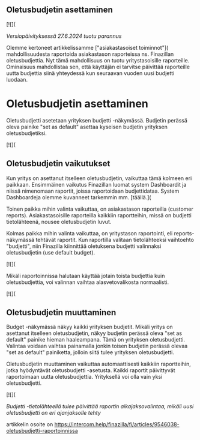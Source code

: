 ## Oletusbudjetin asettaminen

[![](

*Versiopäivityksessä 27.6.2024 tuotu parannus*

Olemme kertoneet artikkelissamme ["asiakastasoiset toiminnot"]( mahdollisuudesta raportoida asiakastason raporteissa ns. Finazillan oletusbudjettia. Nyt tämä mahdollisuus on tuotu yritystasoisille raporteille. Ominaisuus mahdollistaa sen, että käyttäjän ei tarvitse päivittää raporteille uutta budjettia siinä yhteydessä kun seuraavan vuoden uusi budjetti luodaan.

# Oletusbudjetin asettaminen

Oletusbudjetti asetetaan yrityksen budjetti -näkymässä. Budjetin perässä oleva painike "set as default" asettaa kyseisen budjetin yrityksen oletusbudjetiksi.

[![](

## Oletusbudjetin vaikutukset

Kun yritys on asettanut itselleen oletusbudjetin, vaikuttaa tämä kolmeen eri paikkaan. Ensimmäinen vaikutus Finazillan luomat system Dashboardit ja niissä nimenomaan raportit, joissa raportoidaan budjettidataa. System Dashboardeja olemme kuvanneet tarkemmin mm. [täällä.](

Toinen paikka mihin valinta vaikuttaa, on asiakastason raporteilla (customer reports). Asiakastasoisille raporteilla kaikkiin raportteihin, missä on budjetti tietolähteenä, nousee oletusbudjetin luvut.

Kolmas paikka mihin valinta vaikuttaa, on yritystason raportointi, eli reports- näkymässä tehtävät raportit. Kun raportilla valitaan tietolähteeksi vaihtoehto "budjetti", niin Finazilla kiinnittää oletuksena budjetti valinnaksi oletusbudjetin (use default budget).

[![](

Mikäli raportoinnissa halutaan käyttää jotain toista budjettia kuin oletusbudjettia, voi valinnan vaihtaa alasvetovalikosta normaalisti.

[![](

## Oletusbudjetin muuttaminen

Budget -näkymässä näkyy kaikki yrityksen budjetit. Mikäli yritys on asettanut itselleen oletusbudjetin, näkyy budjetin perässä oleva "set as default" painike hieman haaleampana. Tämä on yrityksen oletusbudjetti. Valintaa voidaan vaihtaa painamalla jonkin toisen budjetin perässä olevaa "set as default" painiketta, jolloin siitä tulee yrityksen oletusbudjetti.

Oletusbudjetin muuttaminen vaikuttaa automaattisesti kaikkiin raportteihin, jotka hyödyntävät oletusbudjetti -asetusta. Kaikki raportit päivittyvät raportoimaan uutta oletusbudjettia. Yrityksellä voi olla vain yksi oletusbudjetti.

[![](

*Budjetti -tietolähteellä tulee päivittää raportin aikajaksovalintaa, mikäli uusi oletusbudjetti on eri ajanjaksolle tehty*



artikkelin osoite on https://intercom.help/finazilla/fi/articles/9546038-oletusbudjetti-raportoinnissa

